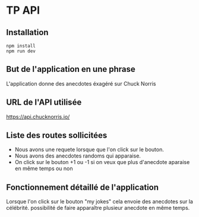 # TP API

## Installation

```
npm install
npm run dev
```

## But de l'application en une phrase

L'application donne des anecdotes éxagéré sur Chuck Norris

## URL de l'API utilisée

https://api.chucknorris.io/

## Liste des routes sollicitées

- Nous avons une requete lorsque que l'on click sur le bouton.
- Nous avons des anecdotes randoms qui apparaise. 
- On click sur le bouton +1 ou -1 si on veux que plus d'anecdote aparaise en même temps ou non 

## Fonctionnement détaillé de l'application

 Lorsque l'on click sur le bouton "my jokes" cela envoie des anecdotes sur la célébrité. possibilité de faire apparaître plusieur anecdote en même temps.
